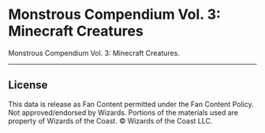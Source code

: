 # Monstrous Compendium Vol. 3: Minecraft Creatures

Monstrous Compendium Vol. 3: Minecraft Creatures.

---

## License

This data is release as Fan Content permitted under the Fan Content Policy. Not approved/endorsed by Wizards. Portions of the materials used are property of Wizards of the Coast. © Wizards of the Coast LLC.
